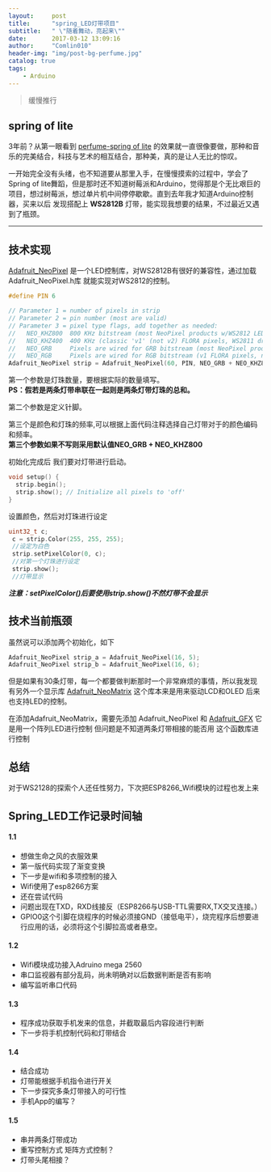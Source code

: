 ```yaml
---
layout:     post
title:      "spring_LED灯带项目"
subtitle:   " \"随着舞动，亮起来\""
date:       2017-03-12 13:09:16
author:     "Comlin010"
header-img: "img/post-bg-perfume.jpg"
catalog: true
tags:
    - Arduino
---
```


>缓慢推行

## spring of lite

3年前？从第一眼看到 [perfume-spring of lite](http://music.163.com/#/mv?id=5224) 的效果就一直很像要做，那种和音乐的完美结合，科技与艺术的相互结合，那种美，真的是让人无比的惊叹。

一开始完全没有头绪，也不知道要从那里入手，在慢慢摸索的过程中，学会了Spring of lite舞蹈，但是那时还不知道树莓派和Arduino，觉得那是个无比艰巨的项目，想过树莓派，想过单片机中间停停歇歇。直到去年我才知道Arduino控制器，买来以后 发现搭配上 **WS2812B** 灯带，能实现我想要的结果，不过最近又遇到了瓶颈。

---

## 技术实现

[Adafruit_NeoPixel](learn.adafruit.com/adafruit-neopixel-uberguide/arduino-library) 是一个LED控制库，对WS2812B有很好的兼容性，通过加载 Adafruit_NeoPixel.h库 就能实现对WS2812的控制。

```c
#define PIN 6

// Parameter 1 = number of pixels in strip
// Parameter 2 = pin number (most are valid)
// Parameter 3 = pixel type flags, add together as needed:
//   NEO_KHZ800  800 KHz bitstream (most NeoPixel products w/WS2812 LEDs)
//   NEO_KHZ400  400 KHz (classic 'v1' (not v2) FLORA pixels, WS2811 drivers)
//   NEO_GRB     Pixels are wired for GRB bitstream (most NeoPixel products)
//   NEO_RGB     Pixels are wired for RGB bitstream (v1 FLORA pixels, not v2)
Adafruit_NeoPixel strip = Adafruit_NeoPixel(60, PIN, NEO_GRB + NEO_KHZ800);
```
第一个参数是灯珠数量，要根据实际的数量填写。<br>
**PS：假若是两条灯带串联在一起则是两条灯带灯珠的总和。**

第二个参数是定义针脚。

第三个是颜色和灯珠的频率,可以根据上面代码注释选择自己灯带对于的颜色编码和频率。<br>
**第三个参数如果不写则采用默认值NEO_GRB + NEO_KHZ800**

初始化完成后 我们要对灯带进行启动。

```c
void setup() {
  strip.begin();
  strip.show(); // Initialize all pixels to 'off'
}
```

设置颜色，然后对灯珠进行设定

```c
uint32_t c;
 c = strip.Color(255, 255, 255);
 //设定为白色
 strip.setPixelColor(0, c);
 //对第一个灯珠进行设定
 strip.show();
 //灯带显示
```
***注意：setPixelColor()后要使用strip.show()不然灯带不会显示***

## 技术当前瓶颈

虽然说可以添加两个初始化，如下

```c
Adafruit_NeoPixel strip_a = Adafruit_NeoPixel(16, 5);
Adafruit_NeoPixel strip_b = Adafruit_NeoPixel(16, 6);
```

但是如果有30条灯带，每一个都要做判断那时一个非常麻烦的事情，所以我发现有另外一个显示库 
[Adafruit_NeoMatrix](learn.adafruit.com/adafruit-neopixel-uberguide/neomatrix-library)
这个库本来是用来驱动LCD和OLED 后来也支持LED的控制。

在添加Adafruit_NeoMatrix，需要先添加 Adafruit_NeoPixel 和 [Adafruit_GFX](learn.adafruit.com/adafruit-neopixel-uberguide/neomatrix-library) 它是用一个阵列LED进行控制
但问题是不知道两条灯带相接的能否用 这个函数库进行控制

## 总结

对于WS2128的探索个人还任性努力，下次把ESP8266_Wifi模块的过程也发上来

## Spring_LED工作记录时间轴
#### 1.1
 * 想做生命之风的衣服效果 
 * 第一版代码实现了渐变变换 
 * 下一步是wifi和多项控制的接入
 * Wifi使用了esp8266方案
 * 还在尝试代码
 * 问题出现在TXD，RXD线接反（ESP8266与USB-TTL需要RX,TX交叉连接。）
 * GPIO0这个引脚在烧程序的时候必须接GND（接低电平），烧完程序后想要进行应用的话，必须将这个引脚拉高或者悬空。
#### 1.2
 * Wifi模块成功接入Adruino mega 2560
 * 串口监视器有部分乱码，尚未明确对以后数据判断是否有影响
 * 编写监听串口代码
#### 1.3
 * 程序成功获取手机发来的信息，并截取最后内容段进行判断
 * 下一步将手机控制代码和灯带结合
#### 1.4
 * 结合成功
 * 灯带能根据手机指令进行开关
 * 下一步探究多条灯带接入的可行性
 * 手机App的编写？
#### 1.5 
 * 串并两条灯带成功
 * 重写控制方式 矩阵方式控制？
 * 灯带头尾相接？ 